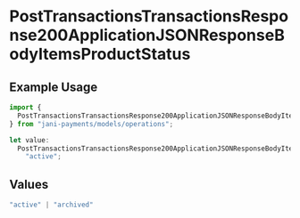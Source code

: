 # PostTransactionsTransactionsResponse200ApplicationJSONResponseBodyItemsProductStatus

## Example Usage

```typescript
import {
  PostTransactionsTransactionsResponse200ApplicationJSONResponseBodyItemsProductStatus,
} from "jani-payments/models/operations";

let value:
  PostTransactionsTransactionsResponse200ApplicationJSONResponseBodyItemsProductStatus =
    "active";
```

## Values

```typescript
"active" | "archived"
```